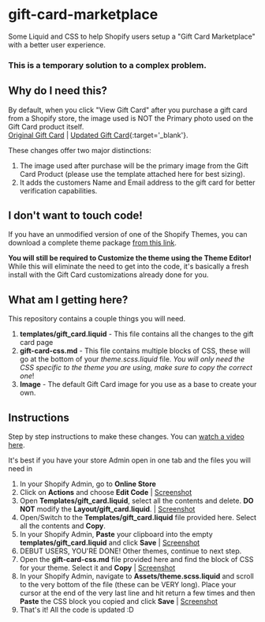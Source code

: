 # gift-card-marketplace
Some Liquid and CSS to help Shopify users setup a "Gift Card Marketplace" with a better user experience. 

### **This is a temporary solution to a complex problem.**

## Why do I need this?
By default, when you click "View Gift Card" after you purchase a gift card from a Shopify store, the image used is NOT the Primary photo used on the Gift Card product itself.  
<a href="https://screenshot.click/24-09-tndfw-dwfee.jpg" target="_blank">Original Gift Card</a> | [Updated Gift Card](https://screenshot.click/24-12-r1q8f-00gc7.jpg){:target='_blank'}.

These changes offer two major distinctions:
1. The image used after purchase will be the primary image from the Gift Card Product (please use the template attached here for best sizing).
2. It adds the customers Name and Email address to the gift card for better verification capabilities.

## I don't want to touch code!
If you have an unmodified version of one of the Shopify Themes, you can download a complete theme package [from this link](https://drive.google.com/drive/folders/1ZBMLuq9tRc19WMzrKltEHqzmFF7ze4SA?usp=sharing).

**You will still be required to Customize the theme using the Theme Editor!** While this will eliminate the need to get into the code, it's basically a fresh install with the Gift Card customizations already done for you.

## What am I getting here?
This repository contains a couple things you will need.
1. **templates/gift_card.liquid** - This file contains all the changes to the gift card page
2. **gift-card-css.md** - This file contains multiple blocks of CSS, these will go at the bottom of your *theme.scss.liquid* file. *You will only need the CSS specific to the theme you are using, make sure to copy the correct one*!
3. **Image** - The default Gift Card image for you use as a base to create your own.

## Instructions
Step by step instructions to make these changes. You can [watch a video here](https://drive.google.com/a/shopify.com/file/d/1ZdvbCY_i-0IQfbtSPR-VNAaJxFfAx49w/view?usp=sharing). 

It's best if you have your store Admin open in one tab and the files you will need in 

1. In your Shopify Admin, go to **Online Store**
2. Click on **Actions** and choose **Edit Code** | [Screenshot](https://screenshot.click/24-44-otdzf-lah5y.jpg)
3. Open **Templates/gift_card.liquid**, select all the contents and delete. **DO NOT** modify the **Layout/gift_card.liquid**. | [Screenshot](https://screenshot.click/24-50-kj5xx-nyh3d.jpg) 
4. Open/Switch to the **Templates/gift_card.liquid** file provided here. Select all the contents and **Copy**.
5. In your Shopify Admin, **Paste** your clipboard into the empty **templates/gift_card.liquid** and click **Save** | [Screenshot](https://screenshot.click/24-53-wyb70-wxmft.jpg)
6. DEBUT USERS, YOU'RE DONE! Other themes, continue to next step.
7. Open the **gift-card-css.md** file provided here and find the block of CSS for your theme. Select it and **Copy** | [Screenshot](https://screenshot.click/24-56-r0dg3-zqpxe.jpg)
8. In your Shopify Admin, navigate to **Assets/theme.scss.liquid** and scroll to the very bottom of the file (these can be VERY long). Place your cursor at the end of the very last line and hit return a few times and then **Paste** the CSS block you copied and click **Save** | [Screenshot](https://screenshot.click/24-58-0jzyq-t20qb.jpg)
9. That's it! All the code is updated :D
